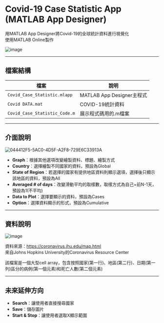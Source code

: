 # Covid-19 Case Statistic App (MATLAB App Designer)

用MATLAB App Designer將Covid-19的全球統計資料進行視覺化  
使用MATLAB Online製作  

![image](https://github.com/user-attachments/assets/1f9cc74a-729f-4279-815b-a299dd7c298f)

---

## 檔案結構

| 檔案 | 說明 |
|------|-------------|
| `Covid_Case_Statistic.mlapp` | MATLAB App Designer主程式 |
| `Covid DATA.mat` | COVID-19統計資料 |
| `Covid_Case_Statistic_Code.m` | 展示程式碼用的.m檔案 |

---

## 介面說明

![044412F5-5AC0-4D5F-A2F8-729E6C33913A](https://github.com/user-attachments/assets/2a26109f-e80f-40ec-a119-151bd194c29e)

- **Graph**：根據其他選項改變繪製資料、標題、繪製方式
- **Country**：選擇繪製不同國家的資料，預設為Global
- **State of Region**：若選擇的國家有提供地區資料則顯示選項，選擇後只顯示該地區的資料，預設為All
- **Averaged # of days**：改變滑動平均的取樣數，取樣方式為自己+前N-1天，預設為1(不平均)
- **Data to Plot**：選擇要顯示的資料，預設為Cases
- **Option**：選擇資料顯示的形式，預設為Cumulative

---

## 資料說明

![image](https://github.com/user-attachments/assets/f16e4f7c-05d2-4ddf-a26a-8b35fe77f7d5)

資料來源：https://coronavirus.jhu.edu/map.html  
來自Johns Hopkins University的Coronavirus Resource Center  

該檔案是一個大型cell array，包含按照國家(第一行)、地區(第二行)、日期(第一列)區分的病例(第一個元素)和死亡人數(第二個元素)

---

## 未來延伸方向

- **Search**：讓使用者直接搜尋國家
- **Save**：儲存圖片
- **Start & Stop**：讓使用者選取X顯示範圍
